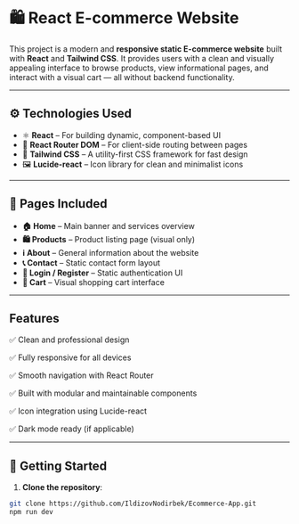 # 🛍️ React E-commerce Website

This project is a modern and **responsive static E-commerce website** built with **React** and **Tailwind CSS**. It provides users with a clean and visually appealing interface to browse products, view informational pages, and interact with a visual cart — all without backend functionality.

---

## ⚙️ Technologies Used

- ⚛️ **React** – For building dynamic, component-based UI
- 🔁 **React Router DOM** – For client-side routing between pages
- 🎨 **Tailwind CSS** – A utility-first CSS framework for fast design
- 🖼️ **Lucide-react** – Icon library for clean and minimalist icons

---

## 📄 Pages Included

- **🏠 Home** – Main banner and services overview
- **🛍️ Products** – Product listing page (visual only)
- **ℹ️ About** – General information about the website
- **📞 Contact** – Static contact form layout
- **🔐 Login / Register** – Static authentication UI
- **🛒 Cart** – Visual shopping cart interface

---

## Features

  ✅ Clean and professional design

  ✅ Fully responsive for all devices

  ✅ Smooth navigation with React Router

  ✅ Built with modular and maintainable components

  ✅ Icon integration using Lucide-react

  ✅ Dark mode ready (if applicable)

---

## 🚀 Getting Started

1. **Clone the repository**:

```bash
git clone https://github.com/IldizovNodirbek/Ecommerce-App.git
npm run dev
